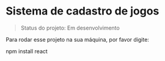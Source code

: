 # Sistema de cadastro de jogos

> Status do projeto: Em desenvolvimento

Para rodar esse projeto na sua máquina, por favor digite:


npm install react

